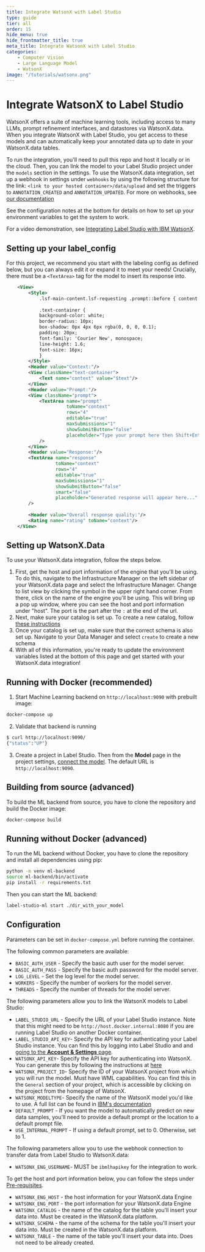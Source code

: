 ```yaml
---
title: Integrate WatsonX with Label Studio
type: guide
tier: all
order: 15
hide_menu: true
hide_frontmatter_title: true
meta_title: Integrate WatsonX with Label Studio
categories:
    - Computer Vision
    - Large Language Model
    - WatsonX
image: "/tutorials/watsonx.png"
---
```


# Integrate WatsonX to Label Studio

WatsonX offers a suite of machine learning tools, including access to many LLMs, prompt
refinement interfaces, and datastores via WatsonX.data. When you integrate WatsonX with Label Studio, you get 
access to these models and can automatically keep your annotated data up to date in your WatsonX.data tables. 

To run the integration, you'll need to pull this repo and host it locally or in the cloud. Then, you can link the model 
to your Label Studio project under the `models` section in the settings. To use the WatsonX.data integration, 
set up a webhook in settings under `webhooks` by using the following structure for the link: 
`<link to your hosted container>/data/upload` and set the triggers to `ANNOTATION_CREATED` and `ANNOTATION_UPDATED`. For more
on webhooks, see [our documentation](https://labelstud.io/guide/webhooks)

See the configuration notes at the bottom for details on how to set up your environment variables to get the system to work.

For a video demonstration, see [Integrating Label Studio with IBM WatsonX](https://www.youtube.com/watch?v=9iP2yO4Geqc).

## Setting up your label_config
For this project, we recommend you start with the labeling config as defined below, but you can always edit it or expand it to
meet your needs! Crucially, there must be a `<TextArea>` tag for the model to insert its response into. 

```xml
    <View>
        <Style>
            .lsf-main-content.lsf-requesting .prompt::before { content: ' loading...'; color: #808080; }
    
            .text-container {
            background-color: white;
            border-radius: 10px;
            box-shadow: 0px 4px 6px rgba(0, 0, 0, 0.1);
            padding: 20px;
            font-family: 'Courier New', monospace;
            line-height: 1.6;
            font-size: 16px;
            }
        </Style>
        <Header value="Context:"/>
        <View className="text-container">
            <Text name="context" value="$text"/>
        </View>
        <Header value="Prompt:"/>
        <View className="prompt">
            <TextArea name="prompt"
                      toName="context"
                      rows="4"
                      editable="true"
                      maxSubmissions="1"
                      showSubmitButton="false"
                      placeholder="Type your prompt here then Shift+Enter..."
            />
        </View>
        <Header value="Response:"/>
        <TextArea name="response"
                  toName="context"
                  rows="4"
                  editable="true"
                  maxSubmissions="1"
                  showSubmitButton="false"
                  smart="false"
                  placeholder="Generated response will appear here..."
        />
        
        <Header value="Overall response quality:"/>
        <Rating name="rating" toName="context"/>
    </View>
```

## Setting up WatsonX.Data
To use your WatsonX.data integration, follow the steps below. 
1. First, get the host and port information of the engine that you'll be using. To do this, navigate to the Infrastructure Manager 
on the left sidebar of your WatsonX.data page and select the Infrastructure Manager. Change to list view by clicking the symbol in 
the upper right hand corner. From there, click on the name of the engine you'll be using. This will bring up a pop up window, 
where you can see the host and port information under "host". The port is the part after the `:` at the end of the url. 
2. Next, make sure your catalog is set up. To create a new catalog, follow [these instructions](https://dataplatform.cloud.ibm.com/docs/content/wsj/catalog/create-catalog.html?context=wx&locale=en)
3. Once your catalog is set up, make sure that the correct schema is also set up. Navigate to your Data Manager and select `create` to create a new schema
4. With all of this information, you're ready to update the environment variables listed at the bottom of this page and get started with your WatsonX.data integration! 


## Running with Docker (recommended)

1. Start Machine Learning backend on `http://localhost:9090` with prebuilt image:

```bash
docker-compose up
```

2. Validate that backend is running

```bash
$ curl http://localhost:9090/
{"status":"UP"}
```

3. Create a project in Label Studio. Then from the **Model** page in the project settings, [connect the model](https://labelstud.io/guide/ml#Connect-the-model-to-Label-Studio). The default URL is `http://localhost:9090`.


## Building from source (advanced)

To build the ML backend from source, you have to clone the repository and build the Docker image:

```bash
docker-compose build
```

## Running without Docker (advanced)

To run the ML backend without Docker, you have to clone the repository and install all dependencies using pip:

```bash
python -m venv ml-backend
source ml-backend/bin/activate
pip install -r requirements.txt
```

Then you can start the ML backend:

```bash
label-studio-ml start ./dir_with_your_model
```

## Configuration

Parameters can be set in `docker-compose.yml` before running the container.

The following common parameters are available:
- `BASIC_AUTH_USER` - Specify the basic auth user for the model server.
- `BASIC_AUTH_PASS` - Specify the basic auth password for the model server.
- `LOG_LEVEL` - Set the log level for the model server.
- `WORKERS` - Specify the number of workers for the model server.
- `THREADS` - Specify the number of threads for the model server.

The following parameters allow you to link the WatsonX models to Label Studio:

- `LABEL_STUDIO_URL` - Specify the URL of your Label Studio instance. Note that this might need to be `http://host.docker.internal:8080` if you are running Label Studio on another Docker container.
- `LABEL_STUDIO_API_KEY`- Specify the API key for authenticating your Label Studio instance. You can find this by logging into Label Studio and and [going to the **Account & Settings** page](https://labelstud.io/guide/user_account#Access-token).
- `WATSONX_API_KEY`- Specify the API key for authenticating into WatsonX. You can generate this by following the instructions at [here](https://www.ibm.com/docs/en/watsonx/watsonxdata/1.0.x?topic=started-generating-api-keys)
- `WATSONX_PROJECT_ID`- Specify the ID of your WatsonX project from which you will run the model. Must have WML capabilities. You can find this in the `General` section of your project, which is accessible by clicking on the project from the homepage of WatsonX.
- `WATSONX_MODELTYPE`- Specify the name of the WatsonX model you'd like to use. A full list can be found in [IBM's documentation](https://ibm.github.io/watsonx-ai-python-sdk/fm_model.html#TextModels:~:text=CODELLAMA_34B_INSTRUCT_HF)
- `DEFAULT_PROMPT` - If you want the model to automatically predict on new data samples, you'll need to provide a default prompt or the location to a default prompt file. 
- `USE_INTERNAL_PROMPT` - If using a default prompt, set to 0. Otherwise, set to 1.  

The following parameters allow you to use the webhook connection to transfer data from Label Studio to WatsonX.data:

- `WATSONX_ENG_USERNAME`- MUST be `ibmlhapikey` for the integration to work.

To get the host and port information below, you can follow the steps under [Pre-requisites](https://cloud.ibm.com/docs/watsonxdata?topic=watsonxdata-con-presto-serv#conn-to-prestjava).

- `WATSONX_ENG_HOST` - the host information for your WatsonX.data Engine
- `WATSONX_ENG_PORT` - the port information for your WatsonX.data Engine
- `WATSONX_CATALOG` - the name of the catalog for the table you'll insert your data into. Must be created in the WatsonX.data platform.
- `WATSONX_SCHEMA` - the name of the schema for the table you'll insert your data into. Must be created in the WatsonX.data platform.
- `WATSONX_TABLE` - the name of the table you'll insert your data into. Does not need to be already created.